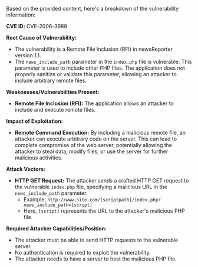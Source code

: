 Based on the provided content, here's a breakdown of the vulnerability information:

**CVE ID:** CVE-2006-3988

**Root Cause of Vulnerability:**
- The vulnerability is a Remote File Inclusion (RFI) in newsReporter version 1.1.
- The `news_include_path` parameter in the `index.php` file is vulnerable. This parameter is used to include other PHP files. The application does not properly sanitize or validate this parameter, allowing an attacker to include arbitrary remote files.

**Weaknesses/Vulnerabilities Present:**
- **Remote File Inclusion (RFI):** The application allows an attacker to include and execute remote files.

**Impact of Exploitation:**
- **Remote Command Execution:** By including a malicious remote file, an attacker can execute arbitrary code on the server. This can lead to complete compromise of the web server, potentially allowing the attacker to steal data, modify files, or use the server for further malicious activities.

**Attack Vectors:**
- **HTTP GET Request:** The attacker sends a crafted HTTP GET request to the vulnerable `index.php` file, specifying a malicious URL in the `news_include_path` parameter.
   - Example: `http://www.site.com/[scriptpath]/index.php?news_include_path=[script]`
  - Here, `[script]` represents the URL to the attacker's malicious PHP file.

**Required Attacker Capabilities/Position:**
- The attacker must be able to send HTTP requests to the vulnerable server.
- No authentication is required to exploit the vulnerability.
- The attacker needs to have a server to host the malicious PHP file.
